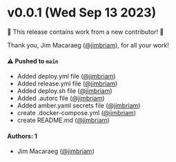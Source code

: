 # v0.0.1 (Wed Sep 13 2023)

:tada: This release contains work from a new contributor! :tada:

Thank you, Jim Macaraeg ([@jimbriam](https://github.com/jimbriam)), for all your work!

#### ⚠️ Pushed to `main`

- Added deploy.yml file ([@jimbriam](https://github.com/jimbriam))
- Added release.yml file ([@jimbriam](https://github.com/jimbriam))
- Added deploy.sh file ([@jimbriam](https://github.com/jimbriam))
- Added .autorc file ([@jimbriam](https://github.com/jimbriam))
- Added amber.yaml secrets file ([@jimbriam](https://github.com/jimbriam))
- create .docker-compose.yml ([@jimbriam](https://github.com/jimbriam))
- create README.md ([@jimbriam](https://github.com/jimbriam))

#### Authors: 1

- Jim Macaraeg ([@jimbriam](https://github.com/jimbriam))

